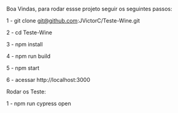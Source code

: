 Boa Vindas, para rodar essse projeto seguir os seguintes passos:


1 - git clone git@github.com:JVictorC/Teste-Wine.git

2 - cd Teste-Wine

3 - npm install

4 - npm run build

5 - npm start

6 - acessar http://localhost:3000

Rodar os Teste:

1 - npm run cypress open
